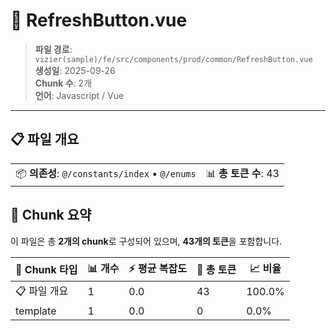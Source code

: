 # 📄 RefreshButton.vue

> **파일 경로**: `vizier(sample)/fe/src/components/prod/common/RefreshButton.vue`  
> **생성일**: 2025-09-26  
> **Chunk 수**: 2개  
> **언어**: Javascript / Vue
---


## 📋 파일 개요

| | |
|--|--|
| 📦 **의존성**: `@/constants/index` • `@/enums` | 📊 **총 토큰 수**: 43 |






## 🧩 Chunk 요약

이 파일은 총 **2개의 chunk**로 구성되어 있으며, **43개의 토큰**을 포함합니다.

| 🧩 Chunk 타입 | 📊 개수 | ⚡ 평균 복잡도 | 📝 총 토큰 | 📈 비율 |
|---------------|--------|-------------|----------|--------|
| 📋 파일 개요 | 1 | 0.0 | 43 | 100.0% |
| template | 1 | 0.0 | 0 | 0.0% |

